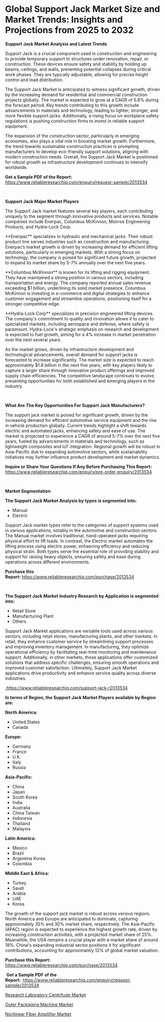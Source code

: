 <p><h1>Global Support Jack Market Size and Market Trends: Insights and Projections from 2025 to 2032</h1></p><p><strong>Support Jack Market Analysis and Latest Trends</strong></p>
<p><p>Support Jack is a crucial component used in construction and engineering to provide temporary support to structures under renovation, repair, or construction. These devices ensure safety and stability by holding up beams, ceilings, and walls, preventing potential collapses during critical work phases. They are typically adjustable, allowing for precise height control and load distribution.</p><p>The Support Jack Market is anticipated to witness significant growth, driven by the increasing demand for residential and commercial construction projects globally. The market is expected to grow at a CAGR of 5.8% during the forecast period. Key trends contributing to this growth include advancements in materials and technology, leading to lighter, stronger, and more flexible support jacks. Additionally, a rising focus on workplace safety regulations is pushing construction firms to invest in reliable support equipment.</p><p>The expansion of the construction sector, particularly in emerging economies, also plays a vital role in boosting market growth. Furthermore, the trend towards sustainable construction practices is prompting manufacturers to develop eco-friendly support solutions, aligning with modern construction needs. Overall, the Support Jack Market is positioned for robust growth as infrastructure development continues to intensify worldwide.</p></p>
<p><strong>Get a Sample PDF of the Report:&nbsp;</strong> <a href="https://www.reliableresearchiq.com/enquiry/request-sample/2013534?utm_campaign=1141&utm_medium=2&utm_source=Github&utm_content=ia&utm_term=02032025&utm_id=support-jack">https://www.reliableresearchiq.com/enquiry/request-sample/2013534</a></p>
<p>&nbsp;</p>
<p><strong>Support Jack Major Market Players</strong></p>
<p><p>The Support Jack market features several key players, each contributing uniquely to the segment through innovative products and services. Notable companies include Enerpac, Columbus McKinnon, Monroe Engineering Products, and Hydra-Lock Corp.</p><p>**Enerpac** specializes in hydraulic and mechanical jacks. Their robust product line serves industries such as construction and manufacturing. Enerpac’s market growth is driven by increasing demand for efficient lifting solutions, particularly in emerging markets. With a strong focus on technology, the company is poised for significant future growth, projected to expand its market share by 5-7% annually over the next five years.</p><p>**Columbus McKinnon** is known for its lifting and rigging equipment. They have maintained a strong position in various sectors, including transportation and energy. The company reported annual sales revenue exceeding $1 billion, underlining its solid market presence. Columbus McKinnon is investing in e-commerce and digital strategies to enhance customer engagement and streamline operations, positioning itself for a stronger competitive edge.</p><p>**Hydra-Lock Corp** specializes in precision engineered lifting devices. The company's commitment to quality and innovation allows it to cater to specialized markets, including aerospace and defense, where safety is paramount. Hydra-Lock's strategic emphasis on research and development is expected to fuel growth, aiming for a 4% increase in market penetration over the next several years.</p><p>As the market grows, driven by infrastructure development and technological advancements, overall demand for support jacks is forecasted to increase significantly. The market size is expected to reach approximately $1.8 billion in the next five years, with key players likely to capture a larger share through innovative product offerings and improved supply chain efficiencies. The competitive landscape continues to evolve, presenting opportunities for both established and emerging players in the industry.</p></p>
<p>&nbsp;</p>
<p><strong>What Are The Key Opportunities For Support Jack Manufacturers?</strong></p>
<p><p>The support jack market is poised for significant growth, driven by the increasing demand for efficient automotive service equipment and the rise in vehicle production globally. Current trends highlight a shift towards electric and automated jacks, enhancing safety and ease of use. The market is projected to experience a CAGR of around 5-7% over the next five years, fueled by advancements in materials and technology, such as lightweight composites and IoT integration. Regional growth will be robust in Asia-Pacific due to expanding automotive sectors, while sustainability initiatives may further influence product development and market dynamics.</p></p>
<p><strong>Inquire or Share Your Questions If Any Before Purchasing This Report:</strong> <a href="https://www.reliableresearchiq.com/enquiry/pre-order-enquiry/2013534?utm_campaign=1141&utm_medium=2&utm_source=Github&utm_content=ia&utm_term=02032025&utm_id=support-jack">https://www.reliableresearchiq.com/enquiry/pre-order-enquiry/2013534</a></p>
<p>&nbsp;</p>
<p><strong>Market Segmentation</strong></p>
<p><strong>The Support Jack Market Analysis by types is segmented into:</strong></p>
<p><ul><li>Manual</li><li>Electric</li></ul></p>
<p><p>Support Jack market types refer to the categories of support systems used in various applications, notably in the automotive and construction sectors. The Manual market involves traditional, hand-operated jacks requiring physical effort to lift loads. In contrast, the Electric market automates the lifting process using electric power, enhancing efficiency and reducing physical strain. Both types serve the essential role of providing stability and support for raising heavy objects, ensuring safety and ease during operations across different environments.</p></p>
<p><strong>Purchase this Report:&nbsp;</strong><a href="https://www.reliableresearchiq.com/purchase/2013534?utm_campaign=1141&utm_medium=2&utm_source=Github&utm_content=ia&utm_term=02032025&utm_id=support-jack">https://www.reliableresearchiq.com/purchase/2013534</a></p>
<p>&nbsp;</p>
<p><strong>The Support Jack Market Industry Research by Application is segmented into:</strong></p>
<p><ul><li>Retail Store</li><li>Manufacturing Plant</li><li>Others</li></ul></p>
<p><p>Support Jack Market applications are versatile tools used across various sectors, including retail stores, manufacturing plants, and other markets. In retail, they enhance customer service by streamlining support processes and improving inventory management. In manufacturing, they optimize operational efficiency by facilitating real-time monitoring and maintenance support. Additionally, in other markets, these applications offer customized solutions that address specific challenges, ensuring smooth operations and improved customer satisfaction. Ultimately, Support Jack Market applications drive productivity and enhance service quality across diverse industries.</p></p>
<p><a href="https://www.reliableresearchiq.com/support-jack-r2013534?utm_campaign=1141&utm_medium=2&utm_source=Github&utm_content=ia&utm_term=02032025&utm_id=support-jack">&nbsp;https://www.reliableresearchiq.com/support-jack-r2013534</a></p>
<p><strong>In terms of Region, the Support Jack Market Players available by Region are:</strong></p>
<p>
    <p> <strong> North America: </strong>
        <ul>
            <li>United States</li>
            <li>Canada</li>
        </ul>
        </p> 
    <p> <strong> Europe: </strong>
        <ul>
            <li>Germany</li>
            <li>France</li>
            <li>U.K.</li>
            <li>Italy</li>
            <li>Russia</li>
        </ul>
        </p> 
    <p> <strong> Asia-Pacific: </strong>
        <ul>
            <li>China</li>
            <li>Japan</li>
            <li>South Korea</li>
            <li>India</li>
            <li>Australia</li>
            <li>China Taiwan</li>
            <li>Indonesia</li>
            <li>Thailand</li>
            <li>Malaysia</li>
        </ul>
        </p> 
    <p> <strong> Latin America: </strong>
        <ul>
            <li>Mexico</li>
            <li>Brazil</li>
            <li>Argentina Korea</li>
            <li>Colombia</li>
        </ul>
        </p> 
    <p> <strong> Middle East & Africa: </strong>
        <ul>
            <li>Turkey</li>
            <li>Saudi</li>
            <li>Arabia</li>
            <li>UAE</li>
            <li>Korea</li>
        </ul>
    </p>
    </p>
<p><p>The growth of the support jack market is robust across various regions. North America and Europe are anticipated to dominate, capturing approximately 35% and 30% market share, respectively. The Asia-Pacific (APAC) region is expected to experience the highest growth rate, driven by increasing construction activities, with a projected market share of 25%. Meanwhile, the USA remains a crucial player with a market share of around 18%. China's expanding industrial sector positions it for significant contributions, accounting for approximately 12% of global market valuation.</p></p>
<p><strong>Purchase this Report: </strong><a href="https://www.reliableresearchiq.com/purchase/2013534?utm_campaign=1141&utm_medium=2&utm_source=Github&utm_content=ia&utm_term=02032025&utm_id=support-jack">https://www.reliableresearchiq.com/purchase/2013534</a></p>
<p>&nbsp;<strong>Get a Sample PDF of the Report:&nbsp;&nbsp;</strong><a href="https://www.reliableresearchiq.com/enquiry/request-sample/2013534?utm_campaign=1141&utm_medium=2&utm_source=Github&utm_content=ia&utm_term=02032025&utm_id=support-jack">https://www.reliableresearchiq.com/enquiry/request-sample/2013534</a></p>
<p><strong></strong></p>
<p><p><a href="https://github.com/abuegalawixo/Market-Research-Report-List-1/blob/main/research-laboratory-centrifuge-market.md?utm_campaign=1141&utm_medium=2&utm_source=Github&utm_content=ia&utm_term=02032025&utm_id=support-jack">Research Laboratory Centrifuge Market</a></p><p><a href="https://github.com/trossdushi7u/Market-Research-Report-List-1/blob/main/outer-packaging-machine-market.md?utm_campaign=1141&utm_medium=2&utm_source=Github&utm_content=ia&utm_term=02032025&utm_id=support-jack">Outer Packaging Machine Market</a></p><p><a href="https://github.com/godutetraeva/Market-Research-Report-List-1/blob/main/nonlinear-fiber-amplifier-market.md?utm_campaign=1141&utm_medium=2&utm_source=Github&utm_content=ia&utm_term=02032025&utm_id=support-jack">Nonlinear Fiber Amplifier Market</a></p></p>